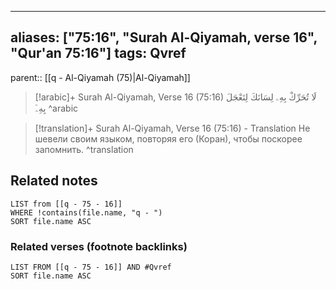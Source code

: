 
---
aliases: ["75:16", "Surah Al-Qiyamah, verse 16", "Qur'an 75:16"]
tags: Qvref
---

parent:: [[q - Al-Qiyamah (75)|Al-Qiyamah]]

> [!arabic]+ Surah Al-Qiyamah, Verse 16 (75:16)
> <span class="quran-arabic">لَا تُحَرِّكْ بِهِۦ لِسَانَكَ لِتَعْجَلَ بِهِۦٓ</span>
^arabic

> [!translation]+ Surah Al-Qiyamah, Verse 16 (75:16) - Translation
> Не шевели своим языком, повторяя его (Коран), чтобы поскорее запомнить.
^translation



## Related notes
```dataview
LIST from [[q - 75 - 16]]
WHERE !contains(file.name, "q - ")
SORT file.name ASC
```

### Related verses (footnote backlinks)
```dataview
LIST FROM [[q - 75 - 16]] AND #Qvref
SORT file.name ASC
```

